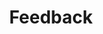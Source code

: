 ---
# This file is a template to document a new component within the GOV.UK Publishing Design Guide website.
layout: component-documentation
sectionKey: Components
eleventyNavigation:
  parent: Components

# Step 1: Duplicate and rename this file to the proposed component you want to include in the Publishing Design Guide website.
# When duplicating and renaming this file use lowercase and replace any spaces with a dash (ie. -)

# Step 2: Set "eleventyExcludeFromCollections" to "false". This will ensure that the code snippet is commented out and this page will be display withinin the Publishing Design Guide.
eleventyExcludeFromCollections: false

# Step 3: Input data points according to fields below to the best of your ability. Any fields without any data points will not be displayed on the website.

# Name of the component
# This is the name of the component (ex. Attachment). It is required to display the title on the page, in the meta data, and in the left-hand navigation menu of the components page.
title: Feedback

# Description of the component
# This briefly describes what the component is. It is required to display the description on the page, and in the <head> meta description.
description: The feedback component invites user feedback on the current page they are on.

# Embedding the figma file of the component
# This will display a Figma embed on the page.
# To add a Figma embed, copy only the URL within the embed snippet.
figmaLink: #Delete this comment before entering the Figma embed URL of the Figma representaiton of this component.

# When to use this component
# Briefly describe the situation(s) when to use this component.
# You MUST wrap this in single quotation marks (ie. ' '), since markdown can be used to enter this information. To create a heading, use three hashes (ie. ###).
whenToUse:
  This component exists on all pages across GOV.UK.

# When not to use this component
# Briefly describe the situation(s) when not to use this component.
# You MUST wrap this in single quotation marks (ie. ' '), since markdown can be used to enter this information. To create a heading, use three hashes (ie. ###).
whenNotToUse:
  #Delete this comment before entering when not to use this component.

# How the component works
# Briefly descibe how this component works. For instance, listing out what happens when an end-user interacts with this component.
# You MUST wrap this in single quotation marks (ie. ' '), since markdown can be used to enter this information. To create a heading, use three hashes (ie. ###).
howItWorks:
  'This component is designed to sit at the bottom of pages on GOV.UK to allow users to submit feedback on that page.


  This component uses JavaScript for expanding and collapsing and also for submitting form responses.

  
  There are multiple journeys possible from this component:
  
  - Users say ‘yes’ the page is useful and get the response ‘Thank you for your feedback’.
  
  - Users say ‘no’ and it opens to allow the user to enter their email address where they will be able to input their email address to receive a feedback form.
  
  - Users say ‘Report a problem with this page’ and we ask them ‘what were you doing?’ and ‘what went wrong?’.


  View this component and all its variations in the <a class="govuk-link" href="https://components.publishing.service.gov.uk/component-guide/feedback" rel="noopener noreferrer" target="_blank">Component Guide (opens in a new tab)</a>.'

# Variations for this component
# List out any variations that exist for this component by providing (1) the name of said variation and (2) a brief description of that variation.
# variations:
#   # To add additional variations duplicate the the fields below (adhering to the formating) but increase the count by one integer.
#   0:
#     title: With GA4 tracking disabled
#     description:
#       # You MUST wrap this in single quotation marks (ie. ' '), since markdown can be used to enter this information. To create a heading, use three hashes (ie. ###).
#       'This varation disables GA4 tracking on the feedback component. Tracking is enabled by default, which adds a data module and data-attributes with JSONs to the feedback buttons. See the [ga4-event-tracker documentation](https://github.com/alphagov/govuk_publishing_components/blob/main/docs/analytics-ga4/ga4-event-tracker.md) for more information.'

# Evidence and insights for this component
# List out all past documentation/supporting material with regards to or realted to this component. It can include (1) past design documentation, (2) research findings, and (3) presentations.
insights:
  # To add additional insights duplicate the the fields below (adhering to the formating) but increase the count by one integer.
  0:
    # Both title and link are REQUIRED in order for this information to render on the page.
    date: #Delete this comment before entering the date when the document was published.
    description:
      # You MUST wrap this in single quotation marks (ie. ' '), since markdown can be used to enter this information. To create a heading, use three hashes (ie. ###).
      #Delete this comment before entering a brief summary about the document being referred.
    title: #Delete this comment before entering the name of the insight document.
    link: #Delete this comment before entering the URL of the insight document.
    documentFormat: #Delete this comment before entering the format of the insight document. Example: (1) Google Docs, (2) Google Sheets, and (3) Google Slides.

# Accessibilty criteria for this component
# List out the accessibility for this component.
# You MUST wrap this in single quotation marks (ie. ' '), since markdown can be used to enter this information. To create a heading, use three hashes (ie. ###).
accessibilty:
  'The form must:

  - be functional and accessible with JavaScript disabled

  - be usable and accessible with stylesheets disabled
  

  Form elements in the component must:

  - accept focus

  - be focusable with a keyboard

  - be usable with a keyboard

  - be usable with touch

  - indicate when they have focus

  - be recognisable as form input elements

  - have correctly associated labels

  - be of the appropriate type for their use, e.g. password inputs should be of type `password`
    
    
  Links in the component must:

  - accept focus
  
  - be focusable with a keyboard
  
  - be usable with a keyboard
  
  - indicate when they have focus
  
  - change in appearance when touched (in the touch-down state)
    
  - change in appearance when hovered
  
  - be usable with touch
  
  - be usable with [voice commands](https://www.w3.org/WAI/perspectives/voice.html)
  
  - have visible text
  
  - have meaningful text'

# Other design systems
# List out all the other design systems that have documented this exact same component. This includes the GOV.UK Design System, along with other UK government departments.
designSystems:
  # To add additional design systems duplicate the the fields below (adhering to the formating) but increase the count by one integer.
  0:
    # Both title and link are REQUIRED in order to display this information on the page.
    title: #Delete this comment before entering the name of the Publishing Design Guide.
    link: #Delete this comment before entering the URL of the corresponding Publishing Design Guide.

# Existing issues with this component
# List of all the issues that are associated with this component, (1) containing the title used to describe the issue on GitHub, and (2) the link to the GitHub issue itself.
issues:
  # To add additional issues duplicate the the fields below (adhering to the formating) but increase the count by one integer.
  0:
    # Both title and link are REQUIRED in order to display this information on the page.
    title: Without a change to the journey for ‘no’ and ‘report a problem’ the quality of feedback received isn’t as great as we’d like it.
    link: https://github.com/alphagov/govuk-design-guide/issues/156
  1:
    # Both title and link are REQUIRED in order to display this information on the page.
    title: Some users misunderstand the feedback component as a way to contact government to make a complaint.
    link: https://github.com/alphagov/govuk-design-guide/issues/162
  2:
    # Both title and link are REQUIRED in order to display this information on the page.
    title: Some users are wary about giving their email address.
    link: https://github.com/alphagov/govuk-design-guide/issues/163
---